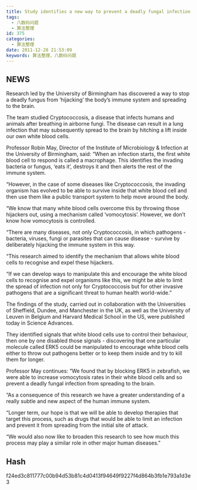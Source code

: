 ```yaml
---
title: Study identifies a new way to prevent a deadly fungal infection spreading to the brain
tags:
  - 八数码问题
  - 算法整理
id: 375
categories:
  - 算法整理
date: 2011-12-28 21:53:09
keywords: 算法整理，八数码问题
---
```


## NEWS
Research led by the University of Birmingham has discovered a way to stop a deadly fungus from ‘hijacking’ the body’s immune system and spreading to the brain.

The team studied Cryptococcosis, a disease that infects humans and animals after breathing in airborne fungi. The disease can result in a lung infection that may subsequently spread to the brain by hitching a lift inside our own white blood cells.

Professor Robin May, Director of the Institute of Microbiology & Infection at the University of Birmingham, said: “When an infection starts, the first white blood cell to respond is called a macrophage. This identifies the invading bacteria or fungus, ‘eats it’, destroys it and then alerts the rest of the immune system.

“However, in the case of some diseases like Cryptococcosis, the invading organism has evolved to be able to survive inside that white blood cell and then use them like a public transport system to help move around the body.

“We know that many white blood cells overcome this by throwing those hijackers out, using a mechanism called ‘vomocytosis’. However, we don’t know how vomocytosis is controlled.

“There are many diseases, not only Cryptococcosis, in which pathogens - bacteria, viruses, fungi or parasites that can cause disease - survive by deliberately hijacking the immune system in this way.

“This research aimed to identify the mechanism that allows white blood cells to recognise and expel these hijackers.

“If we can develop ways to manipulate this and encourage the white blood cells to recognise and expel organisms like this, we might be able to limit the spread of infection not only for Cryptococcosis but for other invasive pathogens that are a significant threat to human health world-wide.”

The findings of the study, carried out in collaboration with the Universities of Sheffield, Dundee, and Manchester in the UK, as well as the University of Leuven in Belgium and Harvard Medical School in the US, were published today in Science Advances.

They identified signals that white blood cells use to control their behaviour, then one by one disabled those signals - discovering that one particular molecule called ERK5 could be manipulated to encourage white blood cells either to throw out pathogens better or to keep them inside and try to kill them for longer.

Professor May continues: “We found that by blocking ERK5 in zebrafish, we were able to increase vomocytosis rates in their white blood cells and so prevent a deadly fungal infection from spreading to the brain.

“As a consequence of this research we have a greater understanding of a really subtle and new aspect of the human immune system.

“Longer term, our hope is that we will be able to develop therapies that target this process, such as drugs that would be able to limit an infection and prevent it from spreading from the initial site of attack.

“We would also now like to broaden this research to see how much this process may play a similar role in other major human diseases.”
## Hash
<div id = "hashid">f24ed3c811777c00b94d53b81c4d0413f94649f9227f4d864b3fb1e793a1d3e3</div>
